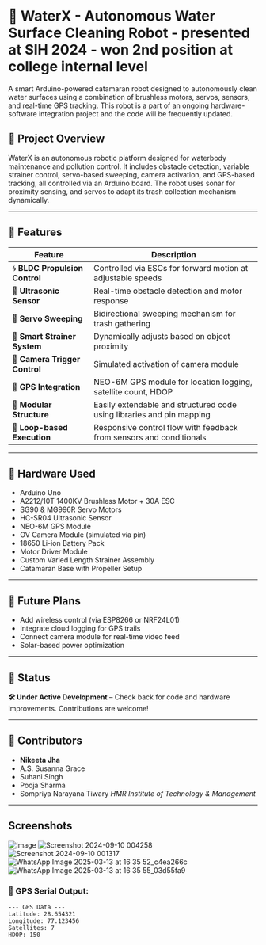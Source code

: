 # 🤖 WaterX - Autonomous Water Surface Cleaning Robot - presented at SIH 2024 - won 2nd position at college internal level

A smart Arduino-powered catamaran robot designed to autonomously clean water surfaces using a combination of brushless motors, servos, sensors, and real-time GPS tracking. This robot is a part of an ongoing hardware-software integration project and the code will be frequently updated.

## 🚀 Project Overview

WaterX is an autonomous robotic platform designed for waterbody maintenance and pollution control. It includes obstacle detection, variable strainer control, servo-based sweeping, camera activation, and GPS-based tracking, all controlled via an Arduino board. The robot uses sonar for proximity sensing, and servos to adapt its trash collection mechanism dynamically.

---

## 🎯 Features

| Feature                        | Description                                                                 |
|-------------------------------|-----------------------------------------------------------------------------|
| 🌀 **BLDC Propulsion Control** | Controlled via ESCs for forward motion at adjustable speeds                 |
| 📡 **Ultrasonic Sensor**       | Real-time obstacle detection and motor response                             |
| 🔁 **Servo Sweeping**         | Bidirectional sweeping mechanism for trash gathering                        |
| 🧠 **Smart Strainer System**  | Dynamically adjusts based on object proximity                              |
| 🎥 **Camera Trigger Control** | Simulated activation of camera module                                      |
| 📍 **GPS Integration**        | NEO-6M GPS module for location logging, satellite count, HDOP               |
| 💾 **Modular Structure**       | Easily extendable and structured code using libraries and pin mapping       |
| 🔄 **Loop-based Execution**   | Responsive control flow with feedback from sensors and conditionals         |

---

## 🔧 Hardware Used

- Arduino Uno
- A2212/10T 1400KV Brushless Motor + 30A ESC
- SG90 & MG996R Servo Motors
- HC-SR04 Ultrasonic Sensor
- NEO-6M GPS Module
- OV Camera Module (simulated via pin)
- 18650 Li-ion Battery Pack
- Motor Driver Module
- Custom Varied Length Strainer Assembly
- Catamaran Base with Propeller Setup

---

## 📌 Future Plans

- Add wireless control (via ESP8266 or NRF24L01)
- Integrate cloud logging for GPS trails
- Connect camera module for real-time video feed
- Solar-based power optimization

---

## 🧪 Status

**🛠️ Under Active Development** – Check back for code and hardware improvements. Contributions are welcome!

---
## 🤝 Contributors

- **Nikeeta Jha**
- A.S. Susanna Grace
- Suhani Singh
- Pooja Sharma
- Sompriya Narayana Tiwary
  *HMR Institute of Technology & Management*

---

## Screenshots 

![image](https://github.com/user-attachments/assets/0f591726-f2b5-4a06-ae5c-11700bb2baaa)
![Screenshot 2024-09-10 004258](https://github.com/user-attachments/assets/39eab0b9-c627-4324-8d74-e0926bea0a2d)
![Screenshot 2024-09-10 001317](https://github.com/user-attachments/assets/bf39ad20-ed51-492c-909c-df671bc4441f)
![WhatsApp Image 2025-03-13 at 16 35 52_c4ea266c](https://github.com/user-attachments/assets/d75bc6c4-4342-45fc-b1f9-00924059b59a)
![WhatsApp Image 2025-03-13 at 16 35 55_03d55fa9](https://github.com/user-attachments/assets/06168a39-89d7-4307-994f-37669f6415a4)


### 📍 GPS Serial Output:
```plaintext
--- GPS Data ---
Latitude: 28.654321
Longitude: 77.123456
Satellites: 7
HDOP: 150


